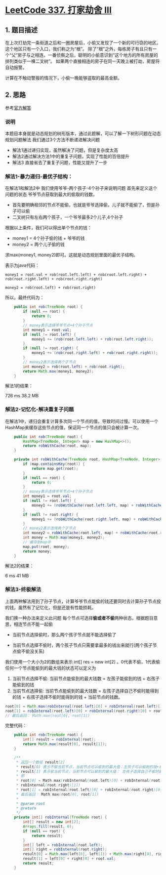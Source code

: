 # [LeetCode 337. 打家劫舍 III](https://leetcode-cn.com/problems/house-robber-iii/)

## 1. 题目描述

在上次打劫完一条街道之后和一圈房屋后，小偷又发现了一个新的可行窃的地区。这个地区只有一个入口，我们称之为“根”。 除了“根”之外，每栋房子有且只有一个“父“房子与之相连。一番侦察之后，聪明的小偷意识到“这个地方的所有房屋的排列类似于一棵二叉树”。 如果两个直接相连的房子在同一天晚上被打劫，房屋将自动报警。

计算在不触动警报的情况下，小偷一晚能够盗取的最高金额。



## 2. 思路

参考[官方解答](https://leetcode-cn.com/problems/house-robber-iii/solution/san-chong-fang-fa-jie-jue-shu-xing-dong-tai-gui-hu/)



### 说明
本题目本身就是动态规划的树形版本，通过此题解，可以了解一下树形问题在动态规划问题解法
我们通过3个方法不断递进解决问题

- 解法1通过递归实现，虽然解决了问题，但是复杂度太高
- 解法2通过解决方法1中的重复子问题，实现了性能的百倍提升
- 解法3 直接省去了重复子问题，性能又提升了一步

### 解法1-暴力递归-最优子结构：

在解法1和解法2中 我们使用爷爷-两个孩子-4个孙子来说明问题
首先来定义这个问题的状态
爷爷节点获取到最大的偷取的钱数。

- 首先要明确相邻的节点不能偷，也就是爷爷选择偷，儿子就不能偷了，但是孙子可以偷
- 二叉树只有左右两个孩子，一个爷爷最多2个儿子,4个孙子

根据以上条件，我们可以得出单个节点的钱：

- money1 = 4个孙子偷的钱 + 爷爷的钱
- money2 = 两个儿子偷的钱

求max(money1, money2)即可。这就是动态规划里面的最优子结构。

表示为java代码：

```
money1 = root.val + rob(root.left.left) + rob(root.left.right) + rob(root.right.left) + rob(root.right.right)

money2 = rob(root.left) + rob(root.right)
```

所以，最终代码为：

```java
    public int rob(TreeNode root) {
        if (null == root) {
            return 0;
        }
        // money表示选择爷爷节点+4个孙子节点
        int money1 = root.val;
        if (null != root.left) {
            money1 += (rob(root.left.left) + rob(root.left.right));
        }
        if (null != root.right) {
            money1 += (rob(root.right.left) + rob(root.right.right));
        }
        // money2表示选择两个子节点
        int money2 = rob(root.left) + rob(root.right);
        return Math.max(money1, money2);
    }
```

解法1的结果：

726 ms    38.2 MB



### 解法2-记忆化-解决重复子问题

在解法1中，递归会重复计算多次同一个节点的值，导致时间过慢。可以使用一个HashMap来缓存这些节点的值，保证同一个节点的值只会被计算一次。

```java
    public int rob(TreeNode root) {
        HashMap<TreeNode, Integer> map = new HashMap<>();
        return robWithCache(root, map);
    }

    private int robWithCache(TreeNode root, HashMap<TreeNode, Integer> map) {
        if (map.containsKey(root)) {
            return map.get(root);
        }
        if (null == root) {
            return 0;
        }
        // money表示选择爷爷节点+4个孙子节点
        int money1 = root.val;
        if (null != root.left) {
            money1 += (robWithCache(root.left.left, map) + robWithCache(root.left.right, map));
        }
        if (null != root.right) {
            money1 += (robWithCache(root.right.left, map) + robWithCache(root.right.right, map));
        }
        // money2表示选择两个子节点
        int money2 = robWithCache(root.left, map) + robWithCache(root.right, map);
        int money = Math.max(money1, money2);
        // 缓存到map中
        map.put(root, money);
        return money;
    }
```

解法2的结果：

6 ms    41 MB

### 解法3-终极解法

上面两种解法用到了孙子节点，计算爷爷节点能偷的钱还要同时去计算孙子节点投的钱，虽然有了记忆化，但是还是有性能损耗。

我们换一种办法来定义此问题
每个节点可选择**偷或者不偷**两种状态，根据题目意思，相连节点不能一起偷

- 当前节点选择偷时，那么两个孩子节点就不能选择偷了

- 当前节点选择不偷时，两个孩子节点只需要拿最多的钱出来就行(两个孩子节点偷不偷没关系)

我们使用一个大小为2的数组来表示 int[] res = new int[2] 。0代表不偷，1代表偷
任何一个节点能偷到的最大钱的状态可以定义为

1. 当前节点选择不偷: 当前节点能偷到的最大钱数 = 左孩子能偷到的钱 + 右孩子能偷到的钱
2. 当前节点选择偷: 当前节点能偷到的最大钱数 = 左孩子选择自己不偷时能得到的钱 + 右孩子选择不偷时能得到的钱 + 当前节点的钱数。

```java
root[0] = Math.max(robInternal(root.left)[0] + robInternal(root.left)[1]) + Math.max(robInternal(root.right)[0] + robInternal(root.right)[1])
root[1] = robInternal(root.left)[0] + robInternal(root.right)[0] + root.val
// 最后返回： Math.max(root[0], root[1])
```

完整代码：

```java
    public int rob(TreeNode root) {
        int[] result = robInternal(root);
        return Math.max(result[0], result[1]);
    }

    /**
     * 返回一个数组 result[2]
     * result[0] 表示不偷当前节点，当前节点可以偷到的最大值：左孩子可以偷到的钱+右孩子可以偷到的钱
     * result[1] 表示偷当前节点，当前节点可以偷到的最大值： 左孩子选择自己不偷时能得到的钱 + 右孩子选择不偷时能得到的钱 + 当前节点的钱数
     * 即
     * root[0] = Math.max(robInternal(root.left)[0] + robInternal(root.left)[1]) + Math.max(robInternal(root.right)[0] +
     * robInternal(root.right)[1])
     * root[1] = robInternal(root.left)[0] + robInternal(root.right)[0] + root.val
     * 最后返回： Math.max(root[0], root[1])
     *
     * @param root
     * @return
     */
    private int[] robInternal(TreeNode root) {
        int[] result = new int[2];
        Arrays.fill(result, 0);
        if (null == root) {
            return result;
        }
        int[] left = robInternal(root.left);
        int[] right = robInternal(root.right);
        result[0] = Math.max(left[0], left[1]) + Math.max(right[0], right[1]);
        result[1] = left[0] + right[0] + root.val;
        return result;
    }
```